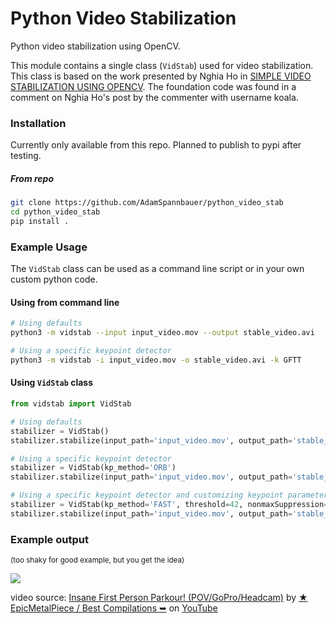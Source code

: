 # Python Video Stabilization
 Python video stabilization using OpenCV. 
 
 This module contains a single class (`VidStab`) used for video stabilization. This class is based on the work presented by Nghia Ho in [SIMPLE VIDEO STABILIZATION USING OPENCV](http://nghiaho.com/?p=2093). The foundation code was found in a comment on Nghia Ho's post by the commenter with username koala.
 
### Installation

Currently only available from this repo.  Planned to publish to pypi after testing.

##### From repo
```bash
git clone https://github.com/AdamSpannbauer/python_video_stab
cd python_video_stab
pip install .
```

### Example Usage

The `VidStab` class can be used as a command line script or in your own custom python code.

#### Using from command line

```bash
# Using defaults
python3 -m vidstab --input input_video.mov --output stable_video.avi
```

```bash
# Using a specific keypoint detector
python3 -m vidstab -i input_video.mov -o stable_video.avi -k GFTT
```

#### Using `VidStab` class

```python
from vidstab import VidStab

# Using defaults
stabilizer = VidStab()
stabilizer.stabilize(input_path='input_video.mov', output_path='stable_video.avi')

# Using a specific keypoint detector
stabilizer = VidStab(kp_method='ORB')
stabilizer.stabilize(input_path='input_video.mov', output_path='stable_video.avi')

# Using a specific keypoint detector and customizing keypoint parameters
stabilizer = VidStab(kp_method='FAST', threshold=42, nonmaxSuppression=False)
stabilizer.stabilize(input_path='input_video.mov', output_path='stable_video.avi')
```
 
### Example output
<sub>(too shaky for good example, but you get the idea)</sub>

![](readme/example_stab.gif)

video source: [Insane First Person Parkour! (POV/GoPro/Headcam)](https://www.youtube.com/watch?v=_XTPS9hoJRo&t=20s) by [★ EpicMetalPiece / Best Compilations ➥](https://www.youtube.com/channel/UC3jGLyiJS2_Nm1fMfAThdjQ) on [YouTube](https://www.youtube.com/)
